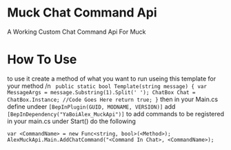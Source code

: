 # Muck Chat Command Api
A Working Custom Chat Command Api For Muck

# How To Use
to use it create a method of what you want to run useing this template for your method /n
`
public static bool Template(string message)
{
  var MessageArgs = message.Substring(1).Split(' ');
  ChatBox Chat = ChatBox.Instance;
  //Code Goes Here
  return true;
}`
then in your Main.cs define undeer
`[BepInPlugin(GUID, MODNAME, VERSION)]`
add 
`[BepInDependency("YaBoiAlex_MuckApi")]`
to add commands to be registered in your main.cs under Start() do the following

`var <CommandName> = new Func<string, bool>(<Method>);
AlexMuckApi.Main.AddChatCommand("<Command In Chat>, <CommandName>);`
